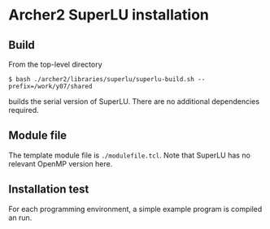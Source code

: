 # Archer2 SuperLU installation

## Build

From the top-level directory
```
$ bash ./archer2/libraries/superlu/superlu-build.sh --prefix=/work/y07/shared
```

builds the serial version of SuperLU. There are no additional
dependencies required.


## Module file

The template module file is `./modulefile.tcl`.
Note that SuperLU has no relevant OpenMP version here.

## Installation test

For each programming environment, a simple example program is
compiled an run.
